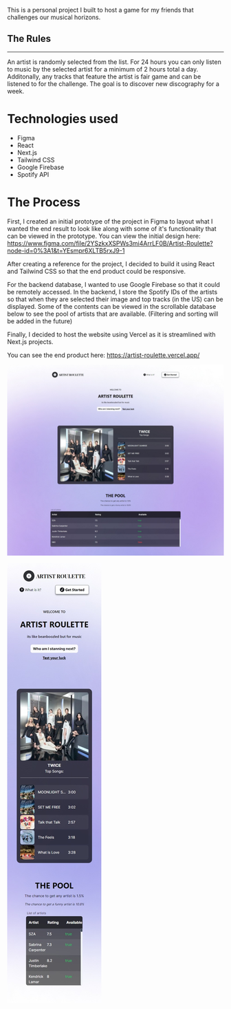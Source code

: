 This is a personal project I built to host a game for my friends that challenges our musical horizons.

## The Rules  
---

An artist is randomly selected from the list. For 24 hours you can only listen to music by the selected artist for a minimum of 2 hours total a day. Additonally, any tracks that feature the artist is fair game and can be listened to for the challenge. The goal is to discover new discography for a week.

# Technologies used

- Figma
- React
- Next.js
- Tailwind CSS
- Google Firebase
- Spotify API

# The Process

First, I created an initial prototype of the project in Figma to layout what I wanted the end result to look like along with some of it's functionality that can be viewed in the prototype. You can view the initial design here: https://www.figma.com/file/2YSzkxXSPWs3mi4ArrLF0B/Artist-Roulette?node-id=0%3A1&t=YEsmpr6XLTB5rxJ9-1

After creating a reference for the project, I decided to build it using React and Tailwind CSS so that the end product could be responsive.

For the backend database, I wanted to use Google Firebase so that it could be remotely accessed. In the backend, I store the Spotify IDs of the artists so that when they are selected their image and top tracks (in the US) can be displayed. Some of the contents can be viewed in the scrollable database below to see the pool of artists that are available. (Filtering and sorting will be added in the future)

Finally, I decided to host the website using Vercel as it is streamlined with Next.js projects.

You can see the end product here: https://artist-roulette.vercel.app/

![view of the website on web](./public/pictures/artist%20roulette%20web.jpeg)

![photo of the website on mobile](./public/pictures/artist%20roulette%20mobile.jpeg)

